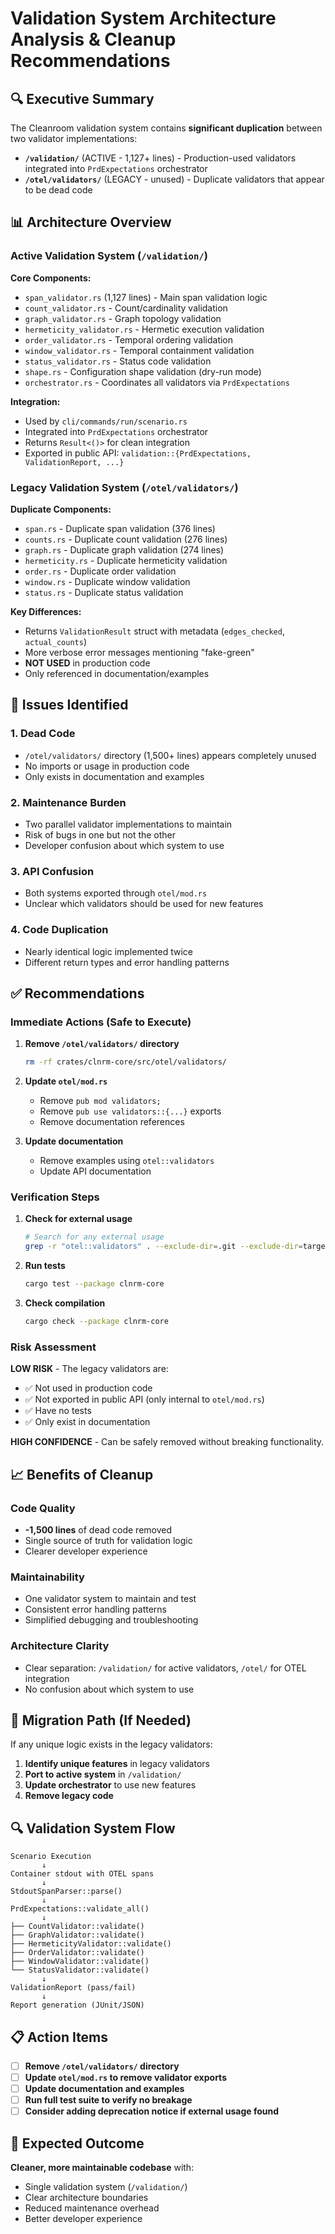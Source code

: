 # Validation System Architecture Analysis & Cleanup Recommendations

## 🔍 Executive Summary

The Cleanroom validation system contains **significant duplication** between two validator implementations:

- **`/validation/`** (ACTIVE - 1,127+ lines) - Production-used validators integrated into `PrdExpectations` orchestrator
- **`/otel/validators/`** (LEGACY - unused) - Duplicate validators that appear to be dead code

## 📊 Architecture Overview

### Active Validation System (`/validation/`)

**Core Components:**
- `span_validator.rs` (1,127 lines) - Main span validation logic
- `count_validator.rs` - Count/cardinality validation
- `graph_validator.rs` - Graph topology validation
- `hermeticity_validator.rs` - Hermetic execution validation
- `order_validator.rs` - Temporal ordering validation
- `window_validator.rs` - Temporal containment validation
- `status_validator.rs` - Status code validation
- `shape.rs` - Configuration shape validation (dry-run mode)
- `orchestrator.rs` - Coordinates all validators via `PrdExpectations`

**Integration:**
- Used by `cli/commands/run/scenario.rs`
- Integrated into `PrdExpectations` orchestrator
- Returns `Result<()>` for clean integration
- Exported in public API: `validation::{PrdExpectations, ValidationReport, ...}`

### Legacy Validation System (`/otel/validators/`)

**Duplicate Components:**
- `span.rs` - Duplicate span validation (376 lines)
- `counts.rs` - Duplicate count validation (276 lines)
- `graph.rs` - Duplicate graph validation (274 lines)
- `hermeticity.rs` - Duplicate hermeticity validation
- `order.rs` - Duplicate order validation
- `window.rs` - Duplicate window validation
- `status.rs` - Duplicate status validation

**Key Differences:**
- Returns `ValidationResult` struct with metadata (`edges_checked`, `actual_counts`)
- More verbose error messages mentioning "fake-green"
- **NOT USED** in production code
- Only referenced in documentation/examples

## 🚨 Issues Identified

### 1. **Dead Code**
- `/otel/validators/` directory (1,500+ lines) appears completely unused
- No imports or usage in production code
- Only exists in documentation and examples

### 2. **Maintenance Burden**
- Two parallel validator implementations to maintain
- Risk of bugs in one but not the other
- Developer confusion about which system to use

### 3. **API Confusion**
- Both systems exported through `otel/mod.rs`
- Unclear which validators should be used for new features

### 4. **Code Duplication**
- Nearly identical logic implemented twice
- Different return types and error handling patterns

## ✅ Recommendations

### **Immediate Actions (Safe to Execute)**

1. **Remove `/otel/validators/` directory**
   ```bash
   rm -rf crates/clnrm-core/src/otel/validators/
   ```

2. **Update `otel/mod.rs`**
   - Remove `pub mod validators;`
   - Remove `pub use validators::{...}` exports
   - Remove documentation references

3. **Update documentation**
   - Remove examples using `otel::validators`
   - Update API documentation

### **Verification Steps**

1. **Check for external usage**
   ```bash
   # Search for any external usage
   grep -r "otel::validators" . --exclude-dir=.git --exclude-dir=target
   ```

2. **Run tests**
   ```bash
   cargo test --package clnrm-core
   ```

3. **Check compilation**
   ```bash
   cargo check --package clnrm-core
   ```

### **Risk Assessment**

**LOW RISK** - The legacy validators are:
- ✅ Not used in production code
- ✅ Not exported in public API (only internal to `otel/mod.rs`)
- ✅ Have no tests
- ✅ Only exist in documentation

**HIGH CONFIDENCE** - Can be safely removed without breaking functionality.

## 📈 Benefits of Cleanup

### **Code Quality**
- **-1,500 lines** of dead code removed
- Single source of truth for validation logic
- Clearer developer experience

### **Maintainability**
- One validator system to maintain and test
- Consistent error handling patterns
- Simplified debugging and troubleshooting

### **Architecture Clarity**
- Clear separation: `/validation/` for active validators, `/otel/` for OTEL integration
- No confusion about which system to use

## 🎯 Migration Path (If Needed)

If any unique logic exists in the legacy validators:

1. **Identify unique features** in legacy validators
2. **Port to active system** in `/validation/`
3. **Update orchestrator** to use new features
4. **Remove legacy code**

## 🔍 Validation System Flow

```
Scenario Execution
       ↓
Container stdout with OTEL spans
       ↓
StdoutSpanParser::parse()
       ↓
PrdExpectations::validate_all()
       ↓
├── CountValidator::validate()
├── GraphValidator::validate()
├── HermeticityValidator::validate()
├── OrderValidator::validate()
├── WindowValidator::validate()
└── StatusValidator::validate()
       ↓
ValidationReport (pass/fail)
       ↓
Report generation (JUnit/JSON)
```

## 📋 Action Items

- [ ] **Remove `/otel/validators/` directory**
- [ ] **Update `otel/mod.rs` to remove validator exports**
- [ ] **Update documentation and examples**
- [ ] **Run full test suite to verify no breakage**
- [ ] **Consider adding deprecation notice if external usage found**

## 🎉 Expected Outcome

**Cleaner, more maintainable codebase** with:
- Single validation system (`/validation/`)
- Clear architecture boundaries
- Reduced maintenance overhead
- Better developer experience
